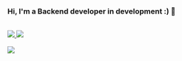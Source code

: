 ### Hi, I'm a Backend developer in development :) 👋
<br>

<a href="https://www.linkedin.com/in/pablo-dos-santos-garajau-15235b1b1" alt="linkedin" target="_blank">
  <img src="https://img.shields.io/badge/LinkedIn-0077B5?style=for-the-badge&logo=linkedin&logoColor=white" />
</a>

<a href="https://discord.com/channels/@pablodsantosg#5033" alt="linkedin" target="_blank">
  <img src="https://img.shields.io/badge/Discord-7289DA?style=for-the-badge&logo=discord&logoColor=white" />
</a>

<br>
<br>

<img src="https://github-readme-stats-eight-theta.vercel.app/api/top-langs/?username=pablodsantos&layout=compact&langs_count=8&theme=default&include_all_commits=true&count_private=true"/>
